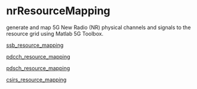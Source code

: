 # nrResourceMapping
 generate and map 5G New Radio (NR) physical channels and signals to the resource grid using Matlab 5G Toolbox.
 
 
[ssb_resource_mapping](https://ykqin.github.io/nrResourceMapping/ssb_resource_mapping.html)

[pdcch_resource_mapping](https://ykqin.github.io/nrResourceMapping/pdcch_resource_mapping.html)

[pdsch_resource_mapping](https://ykqin.github.io/nrResourceMapping/pdsch_resource_mapping.html)

[csirs_resource_mapping](https://ykqin.github.io/nrResourceMapping/csirs_resource_mapping.html)

